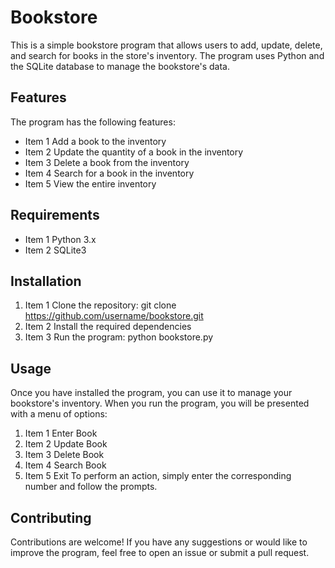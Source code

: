 # Bookstore
This is a simple bookstore program that allows users to add, update, delete, and search for books in the store's inventory. The program uses Python and the SQLite database to manage the bookstore's data.

## Features
The program has the following features:
* Item 1 Add a book to the inventory
* Item 2 Update the quantity of a book in the inventory
* Item 3 Delete a book from the inventory
* Item 4 Search for a book in the inventory
* Item 5 View the entire inventory  

## Requirements
* Item 1 Python 3.x
* Item 2 SQLite3

## Installation
1. Item 1 Clone the repository: git clone https://github.com/username/bookstore.git
2. Item 2 Install the required dependencies
3. Item 3 Run the program: python bookstore.py

## Usage
Once you have installed the program, you can use it to manage your bookstore's inventory. When you run the program, you will be presented with a menu of options:
1. Item 1 Enter Book
2. Item 2 Update Book
3. Item 3 Delete Book
4. Item 4 Search Book
5. Item 5 Exit
To perform an action, simply enter the corresponding number and follow the prompts.

## Contributing
Contributions are welcome! If you have any suggestions or would like to improve the program, feel free to open an issue or submit a pull request.
